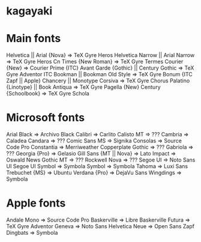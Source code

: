 # kagayaki

# Main fonts
Helvetica || Arial {Nova} => TeX Gyre Heros
Helvetica Narrow || Arial Narrow => TeX Gyre Heros Cn
Times {New Roman} => TeX Gyre Termes
Courier {New} => Courier Prime
{ITC} Avant Garde {Gothic} || Century Gothic => TeX Gyre Adventor
ITC Bookman || Bookman Old Style => TeX Gyre Bonum
{ITC Zapf || Apple} Chancery || Monotype Corsiva => TeX Gyre Chorus
Palatino {Linotype} || Book Antiqua => TeX Gyre Pagella
{New} Century {Schoolbook} => TeX Gyre Schola

# Microsoft fonts
Arial Black => Archivo Black
Calibri => Carlito
Calisto MT => ???
Cambria => Caladea
Candara => ???
Comic Sans MS => Signika
Consolas => Source Code Pro
Constantia => Merriweather
Copperplate Gothic => ???
Gabriola => ???
Georgia {Pro} => Gelasio
Gill Sans {MT || Nova} => Lato
Impact => Oswald
News Gothic MT => ???
Rockwell Nova => ???
Segoe UI => Noto Sans UI
Segoe UI Symbol => Symbola
Symbol => Symbola
Tahoma => Luxi Sans
Trebuchet {MS} => Ubuntu
Verdana {Pro} => DejaVu Sans
Wingdings => Symbola

# Apple fonts
Andale Mono => Source Code Pro
Baskerville => Libre Baskerville
Futura => TeX Gyre Adventor
Geneva => Noto Sans
Helvetica Neue => Open Sans
Zapf Dingbats => Symbola